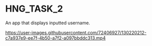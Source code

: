 # HNG_TASK_2
An app that displays inputted username.


https://user-images.githubusercontent.com/72406927/130220212-c7a937e9-ee7f-4b50-a7f2-a097bbddc313.mp4

